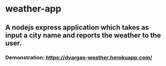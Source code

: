 # weather-app

## A nodejs express application which takes as input a city name and reports the weather to the user.

### Demonstration: https://dvargas-weather.herokuapp.com/
